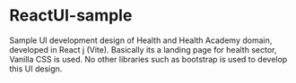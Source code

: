# ReactUI-sample
Sample UI development design of Health and Health Academy domain, developed in React j (Vite). 
Basically its a landing page for health sector, Vanilla CSS is used. No other libraries such as bootstrap is used to develop this UI design.
